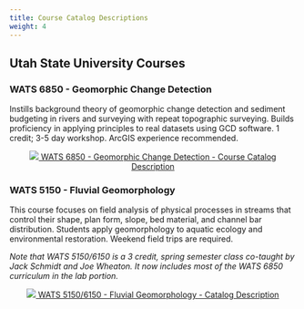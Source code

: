 ```yaml
---
title: Course Catalog Descriptions
weight: 4
---
```

## Utah State University Courses

### WATS 6850 - Geomorphic Change Detection

Instills background theory of geomorphic change detection and sediment budgeting in rivers and surveying with repeat topographic surveying. Builds proficiency in applying principles to real datasets using GCD software. 1 credit; 3-5 day workshop. ArcGIS experience recommended.


<div align = "center">
<a class=" button" href="http://catalog.usu.edu/preview_course_nopop.php?catoid=12&coid=93001"><img src="{{ site.baseurl}}/assets/images/logos/USU_OldMainOnly.png"> WATS 6850 - Geomorphic Change Detection - Course Catalog Description</a>
</div>

### WATS 5150 - Fluvial Geomorphology

This course focuses on field analysis of physical processes in streams that control their shape, plan form, slope, bed material, and channel bar distribution. Students apply geomorphology to aquatic ecology and environmental restoration. Weekend field trips are required.

*Note that WATS 5150/6150 is a 3 credit, spring semester class co-taught by Jack Schmidt and Joe Wheaton. It now includes most of the WATS 6850 curriculum in the lab portion.* 

<div align = "center">
<a class=" button" href="http://catalog.usu.edu/preview_course_nopop.php?catoid=12&coid=92754"><img src="{{ site.baseurl}}/assets/images/logos/USU_OldMainOnly.png"> WATS 5150/6150 - Fluvial Geomorphology -  Catalog Description</a>
</div>

